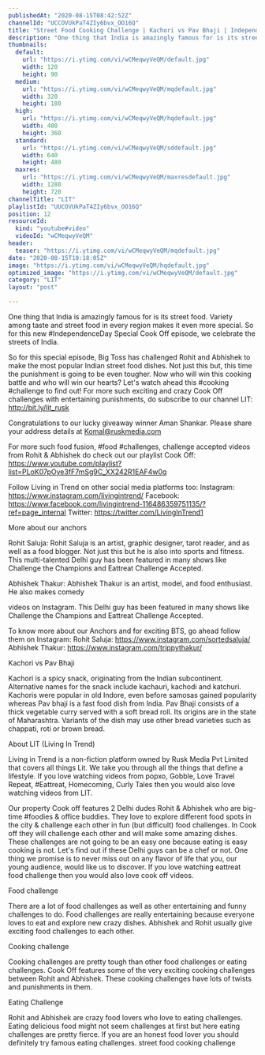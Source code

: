 ```yaml
---
publishedAt: "2020-08-15T08:42:52Z"
channelId: "UCCOVUkPaT4ZIy6bvx_OO16Q"
title: "Street Food Cooking Challenge | Kachori vs Pav Bhaji | Independence Day Special |  [Cook Off#15] ​"
description: "One thing that India is amazingly famous for is its street food. Variety among taste and street food in every region makes it even more special. So for this new #IndependenceDay Special Cook Off episode, we celebrate the streets of India.\n\nSo for this special episode, Big Toss has challenged Rohit and Abhishek to make the most popular Indian street food dishes. Not just this but, this time the punishment is going to be even tougher. Now who will win this cooking battle and who will win our hearts? Let's watch ahead this #cooking #challenge to find out! For more such exciting and crazy Cook Off challenges with entertaining punishments, do subscribe to our channel LIT: http://bit.ly/lit_rusk\n\nCongratulations to our lucky giveaway winner Aman Shankar. Please share your address details at Komal@ruskmedia.com\n\nFor more such food fusion, #food #challenges, challenge accepted videos from Rohit & Abhishek do check out our playlist Cook Off: https://www.youtube.com/playlist?list=PLoK07pOye3fF7mSg9C_XX242R1EAF4w0q\n\nFollow Living in Trend on other social media platforms too: Instagram: https://www.instagram.com/livingintrend/ Facebook: https://www.facebook.com/livingintrend-116486359751135/?ref=page_internal Twitter: https://twitter.com/LivingInTrend1\n\nMore about our anchors\n\nRohit Saluja: Rohit Saluja is an artist, graphic designer, tarot reader, and as well as a food blogger. Not just this but he is also into sports and fitness. This multi-talented Delhi guy has been featured in many shows like Challenge the Champions and Eattreat Challenge Accepted.\n\nAbhishek Thakur: Abhishek Thakur is an artist, model, and food enthusiast. He also makes comedy\n\nvideos on Instagram. This Delhi guy has been featured in many shows like Challenge the Champions and Eattreat Challenge Accepted.\n\nTo know more about our Anchors and for exciting BTS, go ahead follow them on Instagram: Rohit Saluja: https://www.instagram.com/sortedsaluja/ Abhishek Thakur: https://www.instagram.com/trippythakur/\n\nKachori vs Pav Bhaji\n\nKachori is a spicy snack, originating from the Indian subcontinent. Alternative names for the snack include kachauri, kachodi and katchuri. Kachoris were popular in old Indore, even before samosas gained popularity whereas Pav bhaji is a fast food dish from India. Pav Bhaji consists of a thick vegetable curry served with a soft bread roll. Its origins are in the state of Maharashtra. Variants of the dish may use other bread varieties such as chappati, roti or brown bread.\n\nAbout LIT (Living In Trend)\n\nLiving in Trend is a non-fiction platform owned by Rusk Media Pvt Limited that covers all things Lit. We take you through all the things that define a lifestyle. If you love watching videos from popxo, Gobble, Love Travel Repeat, #Eattreat, Homecoming, Curly Tales then you would also love watching videos from LIT.\n\nOur property Cook off features 2 Delhi dudes Rohit & Abhishek who are big-time #foodies & office buddies. They love to explore different food spots in the city & challenge each other in fun (but difficult) food challenges. In Cook off they will challenge each other and will make some amazing dishes. These challenges are not going to be an easy one because eating is easy cooking is not. Let's find out if these Delhi guys can be a chef or not. One thing we promise is to never miss out on any flavor of life that you, our young audience, would like us to discover. If you love watching eattreat food challenge then you would also love cook off videos.\n\nFood challenge\n\nThere are a lot of food challenges as well as other entertaining and funny challenges to do. Food challenges are really entertaining because everyone loves to eat and explore new crazy dishes. Abhishek and Rohit usually give exciting food challenges to each other.\n\nCooking challenge\n\nCooking challenges are pretty tough than other food challenges or eating challenges. Cook Off features some of the very exciting cooking challenges between Rohit and Abhishek. These cooking challenges have lots of twists and punishments in them.\n\nEating Challenge\n\nRohit and Abhishek are crazy food lovers who love to eating challenges. Eating delicious food might not seem challenges at first but here eating challenges are pretty fierce. If you are an honest food lover you should definitely try famous eating challenges. street food cooking challenge"
thumbnails:
  default:
    url: "https://i.ytimg.com/vi/wCMeqwyVeQM/default.jpg"
    width: 120
    height: 90
  medium:
    url: "https://i.ytimg.com/vi/wCMeqwyVeQM/mqdefault.jpg"
    width: 320
    height: 180
  high:
    url: "https://i.ytimg.com/vi/wCMeqwyVeQM/hqdefault.jpg"
    width: 480
    height: 360
  standard:
    url: "https://i.ytimg.com/vi/wCMeqwyVeQM/sddefault.jpg"
    width: 640
    height: 480
  maxres:
    url: "https://i.ytimg.com/vi/wCMeqwyVeQM/maxresdefault.jpg"
    width: 1280
    height: 720
channelTitle: "LIT"
playlistId: "UUCOVUkPaT4ZIy6bvx_OO16Q"
position: 12
resourceId:
  kind: "youtube#video"
  videoId: "wCMeqwyVeQM"
header:
  teaser: "https://i.ytimg.com/vi/wCMeqwyVeQM/mqdefault.jpg"
date: "2020-08-15T10:18:05Z"
image: "https://i.ytimg.com/vi/wCMeqwyVeQM/hqdefault.jpg"
optimized_image: "https://i.ytimg.com/vi/wCMeqwyVeQM/default.jpg"
category: "LIT"
layout: "post"

---
```

One thing that India is amazingly famous for is its street food. Variety among taste and street food in every region makes it even more special. So for this new #IndependenceDay Special Cook Off episode, we celebrate the streets of India.

So for this special episode, Big Toss has challenged Rohit and Abhishek to make the most popular Indian street food dishes. Not just this but, this time the punishment is going to be even tougher. Now who will win this cooking battle and who will win our hearts? Let's watch ahead this #cooking #challenge to find out! For more such exciting and crazy Cook Off challenges with entertaining punishments, do subscribe to our channel LIT: http://bit.ly/lit_rusk

Congratulations to our lucky giveaway winner Aman Shankar. Please share your address details at Komal@ruskmedia.com

For more such food fusion, #food #challenges, challenge accepted videos from Rohit & Abhishek do check out our playlist Cook Off: https://www.youtube.com/playlist?list=PLoK07pOye3fF7mSg9C_XX242R1EAF4w0q

Follow Living in Trend on other social media platforms too: Instagram: https://www.instagram.com/livingintrend/ Facebook: https://www.facebook.com/livingintrend-116486359751135/?ref=page_internal Twitter: https://twitter.com/LivingInTrend1

More about our anchors

Rohit Saluja: Rohit Saluja is an artist, graphic designer, tarot reader, and as well as a food blogger. Not just this but he is also into sports and fitness. This multi-talented Delhi guy has been featured in many shows like Challenge the Champions and Eattreat Challenge Accepted.

Abhishek Thakur: Abhishek Thakur is an artist, model, and food enthusiast. He also makes comedy

videos on Instagram. This Delhi guy has been featured in many shows like Challenge the Champions and Eattreat Challenge Accepted.

To know more about our Anchors and for exciting BTS, go ahead follow them on Instagram: Rohit Saluja: https://www.instagram.com/sortedsaluja/ Abhishek Thakur: https://www.instagram.com/trippythakur/

Kachori vs Pav Bhaji

Kachori is a spicy snack, originating from the Indian subcontinent. Alternative names for the snack include kachauri, kachodi and katchuri. Kachoris were popular in old Indore, even before samosas gained popularity whereas Pav bhaji is a fast food dish from India. Pav Bhaji consists of a thick vegetable curry served with a soft bread roll. Its origins are in the state of Maharashtra. Variants of the dish may use other bread varieties such as chappati, roti or brown bread.

About LIT (Living In Trend)

Living in Trend is a non-fiction platform owned by Rusk Media Pvt Limited that covers all things Lit. We take you through all the things that define a lifestyle. If you love watching videos from popxo, Gobble, Love Travel Repeat, #Eattreat, Homecoming, Curly Tales then you would also love watching videos from LIT.

Our property Cook off features 2 Delhi dudes Rohit & Abhishek who are big-time #foodies & office buddies. They love to explore different food spots in the city & challenge each other in fun (but difficult) food challenges. In Cook off they will challenge each other and will make some amazing dishes. These challenges are not going to be an easy one because eating is easy cooking is not. Let's find out if these Delhi guys can be a chef or not. One thing we promise is to never miss out on any flavor of life that you, our young audience, would like us to discover. If you love watching eattreat food challenge then you would also love cook off videos.

Food challenge

There are a lot of food challenges as well as other entertaining and funny challenges to do. Food challenges are really entertaining because everyone loves to eat and explore new crazy dishes. Abhishek and Rohit usually give exciting food challenges to each other.

Cooking challenge

Cooking challenges are pretty tough than other food challenges or eating challenges. Cook Off features some of the very exciting cooking challenges between Rohit and Abhishek. These cooking challenges have lots of twists and punishments in them.

Eating Challenge

Rohit and Abhishek are crazy food lovers who love to eating challenges. Eating delicious food might not seem challenges at first but here eating challenges are pretty fierce. If you are an honest food lover you should definitely try famous eating challenges. street food cooking challenge